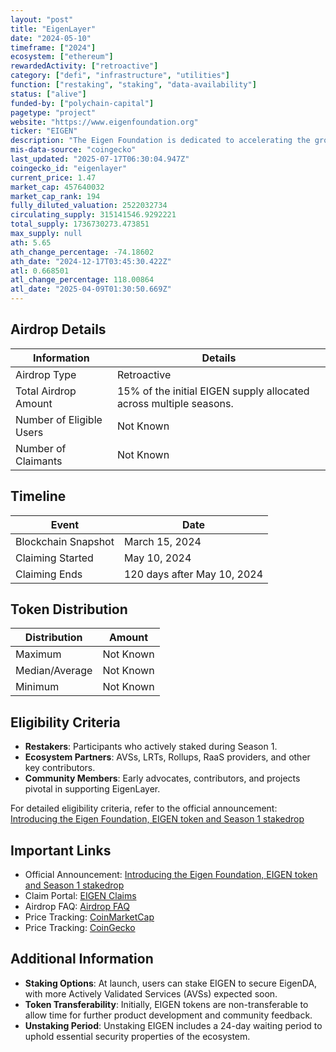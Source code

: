 ```yaml
---
layout: "post"
title: "EigenLayer"
date: "2024-05-10"
timeframe: ["2024"]
ecosystem: ["ethereum"]
rewardedActivity: ["retroactive"]
category: ["defi", "infrastructure", "utilities"]
function: ["restaking", "staking", "data-availability"]
status: ["alive"]
funded-by: ["polychain-capital"]
pagetype: "project"
website: "https://www.eigenfoundation.org"
ticker: "EIGEN"
description: "The Eigen Foundation is dedicated to accelerating the growth of the EigenLayer ecosystem, which enables staked ETH to be used as cryptoeconomic security for protocols beyond Ethereum, fostering open innovation."
mis-data-source: "coingecko"
last_updated: "2025-07-17T06:30:04.947Z"
coingecko_id: "eigenlayer"
current_price: 1.47
market_cap: 457640032
market_cap_rank: 194
fully_diluted_valuation: 2522032734
circulating_supply: 315141546.9292221
total_supply: 1736730273.473851
max_supply: null
ath: 5.65
ath_change_percentage: -74.18602
ath_date: "2024-12-17T03:45:30.422Z"
atl: 0.668501
atl_change_percentage: 118.00864
atl_date: "2025-04-09T01:30:50.669Z"
---
```


## Airdrop Details

| Information              | Details                                                            |
| ------------------------ | ------------------------------------------------------------------ |
| Airdrop Type             | Retroactive                                                        |
| Total Airdrop Amount     | 15% of the initial EIGEN supply allocated across multiple seasons. |
| Number of Eligible Users | Not Known                                                          |
| Number of Claimants      | Not Known                                                          |

## Timeline

| Event               | Date                        |
| ------------------- | --------------------------- |
| Blockchain Snapshot | March 15, 2024              |
| Claiming Started    | May 10, 2024                |
| Claiming Ends       | 120 days after May 10, 2024 |

## Token Distribution

| Distribution   | Amount    |
| -------------- | --------- |
| Maximum        | Not Known |
| Median/Average | Not Known |
| Minimum        | Not Known |

## Eligibility Criteria

- **Restakers**: Participants who actively staked during Season 1.
- **Ecosystem Partners**: AVSs, LRTs, Rollups, RaaS providers, and other key contributors.
- **Community Members**: Early advocates, contributors, and projects pivotal in supporting EigenLayer.

For detailed eligibility criteria, refer to the official announcement: [Introducing the Eigen Foundation, EIGEN token and Season 1 stakedrop](https://blog.eigenfoundation.org/announcement/)

## Important Links

- Official Announcement: [Introducing the Eigen Foundation, EIGEN token and Season 1 stakedrop](https://blog.eigenfoundation.org/announcement/)
- Claim Portal: [EIGEN Claims](https://claims.eigenfoundation.org)
- Airdrop FAQ: [Airdrop FAQ](https://docs.eigenfoundation.org)
- Price Tracking: [CoinMarketCap](https://coinmarketcap.com/currencies/eigen)
- Price Tracking: [CoinGecko](https://www.coingecko.com/en/coins/eigen)

## Additional Information

- **Staking Options**: At launch, users can stake EIGEN to secure EigenDA, with more Actively Validated Services (AVSs) expected soon.
- **Token Transferability**: Initially, EIGEN tokens are non-transferable to allow time for further product development and community feedback.
- **Unstaking Period**: Unstaking EIGEN includes a 24-day waiting period to uphold essential security properties of the ecosystem.